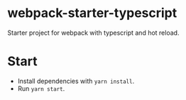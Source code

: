 # webpack-starter-typescript

Starter project for webpack with typescript and hot reload.

# Start
- Install dependencies with `yarn install`.
- Run `yarn start`.
